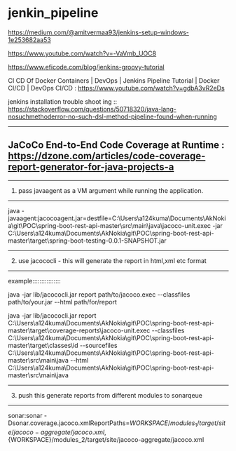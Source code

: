 # jenkin_pipeline

https://medium.com/@amitvermaa93/jenkins-setup-windows-1e253682aa53

https://www.youtube.com/watch?v=-VaVmb_UOC8

https://www.eficode.com/blog/jenkins-groovy-tutorial

CI CD Of Docker Containers | DevOps | Jenkins Pipeline Tutorial | Docker CI/CD | DevOps CI/CD : https://www.youtube.com/watch?v=gdbA3vR2eDs

jenkins installation trouble shoot ing :: https://stackoverflow.com/questions/50718320/java-lang-nosuchmethoderror-no-such-dsl-method-pipeline-found-when-running

---------------------------------------------------------
JaCoCo End-to-End Code Coverage at Runtime  : https://dzone.com/articles/code-coverage-report-generator-for-java-projects-a
------------------------------------------------------
-------------------------------------------------------------------------
1. pass javaagent as a VM argument while running the application.
------------------------------------------------------------------------------ 
java -javaagent:jacocoagent.jar=destfile=C:\Users\a124kuma\Documents\AkNokia\git\POC\spring-boot-rest-api-master\src\main\java\jacoco-unit.exec -jar C:\Users\a124kuma\Documents\AkNokia\git\POC\spring-boot-rest-api-master\target\spring-boot-testing-0.0.1-SNAPSHOT.jar


-------------------------------------------------------------------------
2. use jacococli - this will generate the report in html,xml etc format
-------------------------------------------------------------------------------
example::::::::::::::::

java -jar lib/jacococli.jar report path/to/jacoco.exec --classfiles path/to/your.jar --html path/for/report

java -jar lib/jacococli.jar report C:\Users\a124kuma\Documents\AkNokia\git\POC\spring-boot-rest-api-master\target\coverage-reports\jacoco-unit.exec --classfiles C:\Users\a124kuma\Documents\AkNokia\git\POC\spring-boot-rest-api-master\target\classes\id --sourcefiles C:\Users\a124kuma\Documents\AkNokia\git\POC\spring-boot-rest-api-master\src\main\java --html C:\Users\a124kuma\Documents\AkNokia\git\POC\spring-boot-rest-api-master\src\main\java

----------------------------------------------------------------------------
3. push this generate reports from different modules to sonarqeue
--------------------------------------------------------------------------

sonar:sonar -Dsonar.coverage.jacoco.xmlReportPaths=${WORKSPACE}/modules_1/target/site/jacoco-aggregate/jacoco.xml,${WORKSPACE}/modules_2/target/site/jacoco-aggregate/jacoco.xml
